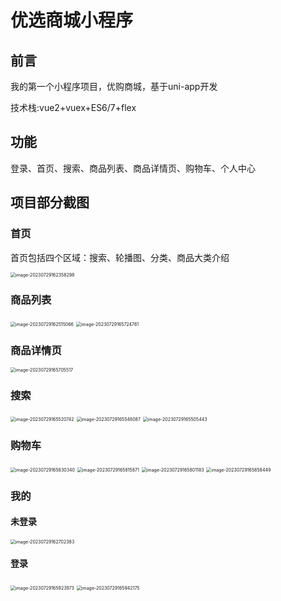 # 优选商城小程序

## 前言

我的第一个小程序项目，优购商城，基于uni-app开发

技术栈:vue2+vuex+ES6/7+flex

## 功能

登录、首页、搜索、商品列表、商品详情页、购物车、个人中心

## 项目部分截图

### 首页

首页包括四个区域：搜索、轮播图、分类、商品大类介绍

<img src="README.assets/image-20230729162358298.png" alt="image-20230729162358298" style="zoom:50%;" />



### 商品列表

<img src="README.assets/image-20230729162515066.png" alt="image-20230729162515066" style="zoom:50%;" />

<img src="README.assets/image-20230729165724761.png" alt="image-20230729165724761" style="zoom:50%;" />

### 商品详情页

<img src="README.assets/image-20230729165705517.png" alt="image-20230729165705517" style="zoom:50%;" />

### 搜索

<img src="README.assets/image-20230729165520742.png" alt="image-20230729165520742" style="zoom:50%;" />

<img src="README.assets/image-20230729165548087.png" alt="image-20230729165548087" style="zoom:50%;" />

<img src="README.assets/image-20230729165505443.png" alt="image-20230729165505443" style="zoom:50%;" />

### 购物车

<img src="README.assets/image-20230729165830340.png" alt="image-20230729165830340" style="zoom:50%;" />

<img src="README.assets/image-20230729165815871.png" alt="image-20230729165815871" style="zoom:50%;" />

<img src="README.assets/image-20230729165801183.png" alt="image-20230729165801183" style="zoom:50%;" />

<img src="README.assets/image-20230729165858449.png" alt="image-20230729165858449" style="zoom:50%;" />



### 我的

#### 未登录

<img src="README.assets/image-20230729162702383.png" alt="image-20230729162702383" style="zoom:50%;" />

#### 登录

<img src="README.assets/image-20230729165923973.png" alt="image-20230729165923973" style="zoom:50%;" />

<img src="README.assets/image-20230729165942175.png" alt="image-20230729165942175" style="zoom:50%;" />



